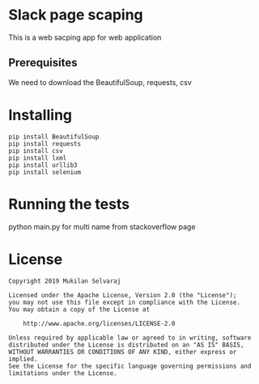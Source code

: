 # Slack page scaping

This is a web sacping app for web application

## Prerequisites

We need to download the BeautifulSoup, requests, csv

# Installing

    pip install BeautifulSoup
    pip install requests
    pip install csv
    pip install lxml
    pip install urllib3
    pip install selenium

# Running the tests


python main.py for multi name from stackoverflow page  

# License

    Copyright 2019 Mukilan Selvaraj

    Licensed under the Apache License, Version 2.0 (the "License");
    you may not use this file except in compliance with the License.
    You may obtain a copy of the License at

        http://www.apache.org/licenses/LICENSE-2.0

    Unless required by applicable law or agreed to in writing, software
    distributed under the License is distributed on an "AS IS" BASIS,
    WITHOUT WARRANTIES OR CONDITIONS OF ANY KIND, either express or implied.
    See the License for the specific language governing permissions and
    limitations under the License.